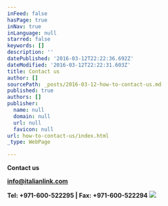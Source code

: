 ```yaml
---
inFeed: false
hasPage: true
inNav: true
inLanguage: null
starred: false
keywords: []
description: ''
datePublished: '2016-03-12T22:22:36.692Z'
dateModified: '2016-03-12T22:22:31.603Z'
title: Contact us
author: []
sourcePath: _posts/2016-03-12-how-to-contact-us.md
published: true
authors: []
publisher:
  name: null
  domain: null
  url: null
  favicon: null
url: how-to-contact-us/index.html
_type: WebPage

---
```

**Contact us**

**info@italianlink.com**

**Tel: +971-600-522295 | Fax: +971-600-522294**
![](https://s3-us-west-2.amazonaws.com/the-grid-img/p/5878c8076302229d24385eaf726676be16b7dbeb.png)